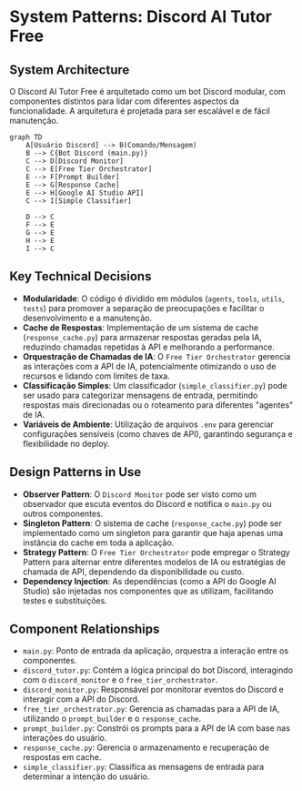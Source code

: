 # System Patterns: Discord AI Tutor Free

## System Architecture

O Discord AI Tutor Free é arquitetado como um bot Discord modular, com componentes distintos para lidar com diferentes aspectos da funcionalidade. A arquitetura é projetada para ser escalável e de fácil manutenção.

```mermaid
graph TD
    A[Usuário Discord] --> B(Comando/Mensagem)
    B --> C{Bot Discord (main.py)}
    C --> D[Discord Monitor]
    C --> E[Free Tier Orchestrator]
    E --> F[Prompt Builder]
    E --> G[Response Cache]
    E --> H[Google AI Studio API]
    C --> I[Simple Classifier]

    D --> C
    F --> E
    G --> E
    H --> E
    I --> C
```

## Key Technical Decisions

- **Modularidade**: O código é dividido em módulos (`agents`, `tools`, `utils`, `tests`) para promover a separação de preocupações e facilitar o desenvolvimento e a manutenção.
- **Cache de Respostas**: Implementação de um sistema de cache (`response_cache.py`) para armazenar respostas geradas pela IA, reduzindo chamadas repetidas à API e melhorando a performance.
- **Orquestração de Chamadas de IA**: O `Free Tier Orchestrator` gerencia as interações com a API de IA, potencialmente otimizando o uso de recursos e lidando com limites de taxa.
- **Classificação Simples**: Um classificador (`simple_classifier.py`) pode ser usado para categorizar mensagens de entrada, permitindo respostas mais direcionadas ou o roteamento para diferentes "agentes" de IA.
- **Variáveis de Ambiente**: Utilização de arquivos `.env` para gerenciar configurações sensíveis (como chaves de API), garantindo segurança e flexibilidade no deploy.

## Design Patterns in Use

- **Observer Pattern**: O `Discord Monitor` pode ser visto como um observador que escuta eventos do Discord e notifica o `main.py` ou outros componentes.
- **Singleton Pattern**: O sistema de cache (`response_cache.py`) pode ser implementado como um singleton para garantir que haja apenas uma instância do cache em toda a aplicação.
- **Strategy Pattern**: O `Free Tier Orchestrator` pode empregar o Strategy Pattern para alternar entre diferentes modelos de IA ou estratégias de chamada de API, dependendo da disponibilidade ou custo.
- **Dependency Injection**: As dependências (como a API do Google AI Studio) são injetadas nos componentes que as utilizam, facilitando testes e substituições.

## Component Relationships

- `main.py`: Ponto de entrada da aplicação, orquestra a interação entre os componentes.
- `discord_tutor.py`: Contém a lógica principal do bot Discord, interagindo com o `discord_monitor` e o `free_tier_orchestrator`.
- `discord_monitor.py`: Responsável por monitorar eventos do Discord e interagir com a API do Discord.
- `free_tier_orchestrator.py`: Gerencia as chamadas para a API de IA, utilizando o `prompt_builder` e o `response_cache`.
- `prompt_builder.py`: Constrói os prompts para a API de IA com base nas interações do usuário.
- `response_cache.py`: Gerencia o armazenamento e recuperação de respostas em cache.
- `simple_classifier.py`: Classifica as mensagens de entrada para determinar a intenção do usuário.
